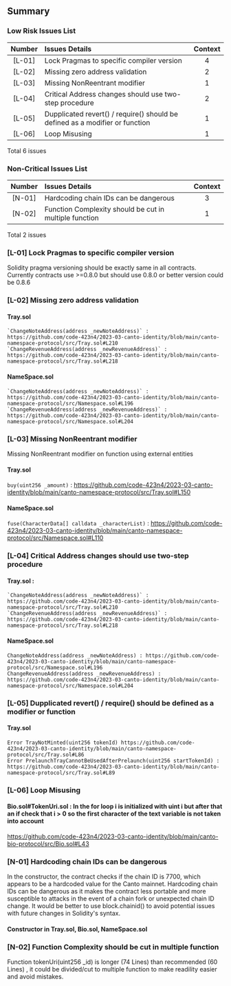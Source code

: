 ## Summary
### Low Risk Issues List
| Number |Issues Details|Context|
|:--:|:-------|:--:|
|[L-01]| Lock Pragmas to specific compiler version | 4 |
|[L-02]| Missing zero address validation | 2 |
|[L-03]| Missing NonReentrant modifier | 1 |
|[L-04]| Critical Address changes should use two-step procedure | 2 |
|[L-05]| Dupplicated revert() / require() should be defined as a modifier or function  | 1 |
|[L-06]| Loop Misusing  | 1 |

Total 6 issues


### Non-Critical Issues List
| Number |Issues Details|Context|
|:--:|:-------|:--:|
| [N-01]| Hardcoding chain IDs can be dangerous | 3 |
| [N-02] | Function Complexity should be cut in multiple function |1|

Total 2 issues


### [L-01]  Lock Pragmas to specific compiler version

Solidity pragma versioning should be exactly same in all contracts. Currently contracts use >=0.8.0 but should use 0.8.0 or better version could be 0.8.6

### [L-02]  Missing zero address validation

#### Tray.sol 
    `ChangeNoteAddress(address _newNoteAddress)` : https://github.com/code-423n4/2023-03-canto-identity/blob/main/canto-namespace-protocol/src/Tray.sol#L210
    `ChangeRevenueAddress(address _newRevenueAddress)` : https://github.com/code-423n4/2023-03-canto-identity/blob/main/canto-namespace-protocol/src/Tray.sol#L218

#### NameSpace.sol
    `ChangeNoteAddress(address _newNoteAddress)` : https://github.com/code-423n4/2023-03-canto-identity/blob/main/canto-namespace-protocol/src/Namespace.sol#L196
    `ChangeRevenueAddress(address _newRevenueAddress)` : https://github.com/code-423n4/2023-03-canto-identity/blob/main/canto-namespace-protocol/src/Namespace.sol#L204

### [L-03]  Missing NonReentrant modifier

Missing NonReentrant modifier on function using external entities

#### Tray.sol
   `buy(uint256 _amount)` : https://github.com/code-423n4/2023-03-canto-identity/blob/main/canto-namespace-protocol/src/Tray.sol#L150

#### NameSpace.sol
   `fuse(CharacterData[] calldata _characterList)` : https://github.com/code-423n4/2023-03-canto-identity/blob/main/canto-namespace-protocol/src/Namespace.sol#L110

### [L-04]  Critical Address changes should use two-step procedure

#### Tray.sol : 
    `ChangeNoteAddress(address _newNoteAddress)` : https://github.com/code-423n4/2023-03-canto-identity/blob/main/canto-namespace-protocol/src/Tray.sol#L210
    `ChangeRevenueAddress(address _newRevenueAddress)` : https://github.com/code-423n4/2023-03-canto-identity/blob/main/canto-namespace-protocol/src/Tray.sol#L218

#### NameSpace.sol
    ChangeNoteAddress(address _newNoteAddress) : https://github.com/code-423n4/2023-03-canto-identity/blob/main/canto-namespace-protocol/src/Namespace.sol#L196
    ChangeRevenueAddress(address _newRevenueAddress) : https://github.com/code-423n4/2023-03-canto-identity/blob/main/canto-namespace-protocol/src/Namespace.sol#L204

### [L-05]  Dupplicated revert() / require() should be defined as a modifier or function
#### Tray.sol
    Error TrayNotMinted(uint256 tokenId) https://github.com/code-423n4/2023-03-canto-identity/blob/main/canto-namespace-protocol/src/Tray.sol#L86
    Error PrelaunchTrayCannotBeUsedAfterPrelaunch(uint256 startTokenId) : https://github.com/code-423n4/2023-03-canto-identity/blob/main/canto-namespace-protocol/src/Tray.sol#L89

### [L-06]  Loop Misusing

#### Bio.sol#TokenUri.sol : In the for loop i is initialized with uint i but after that an if check that i > 0 so the first character of the text variable is not taken into account
https://github.com/code-423n4/2023-03-canto-identity/blob/main/canto-bio-protocol/src/Bio.sol#L43

### [N-01]  Hardcoding chain IDs can be dangerous

In the constructor, the contract checks if the chain ID is 7700, which appears to be a hardcoded value for the Canto mainnet. Hardcoding chain IDs can be dangerous as it makes the contract less portable and more susceptible to attacks in the event of a chain fork or unexpected chain ID change.  It would be better to use block.chainid() to avoid potential issues with future changes in Solidity's syntax.

#### Constructor in Tray.sol, Bio.sol, NameSpace.sol

### [N-02]  Function Complexity should be cut in multiple function

Function tokenUri(uint256 _id) is longer (74 Lines) than recommended (60 Lines) , it could be divided/cut to multiple function to make readility easier and avoid mistakes.